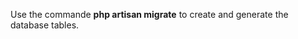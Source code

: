 <p>Use the commande <strong>php artisan migrate</strong> to create and generate the database tables.</p>
